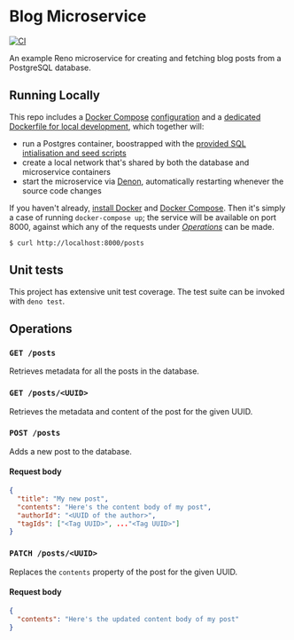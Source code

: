 # Blog Microservice

[![CI](https://github.com/reno-router/blog-microservice/workflows/CI/badge.svg?branch=master)](https://github.com/reno-router/blog-microservice/actions?query=workflow%3ACI)

An example Reno microservice for creating and fetching blog posts from a PostgreSQL database.

## Running Locally

This repo includes a [Docker Compose](https://docs.docker.com/compose/) [configuration](https://github.com/reno-router/blog-microservice/blob/master/docker-compose.yml) and a [dedicated Dockerfile for local development](https://github.com/reno-router/blog-microservice/blob/master/Dockerfile.local), which together will:

* run a Postgres container, boostrapped with the [provided SQL intialisation and seed scripts](https://github.com/reno-router/blog-microservice/tree/master/data)
* create a local network that's shared by both the database and microservice containers
* start the microservice via [Denon](https://github.com/denosaurs/denon), automatically restarting whenever the source code changes

If you haven't already, [install Docker](https://docs.docker.com/get-docker/) and [Docker Compose](https://docs.docker.com/compose/install/). Then it's simply a case of running `docker-compose up`; the service will be available on port 8000, against which any of the requests under [_Operations_](#operations) can be made.

```
$ curl http://localhost:8000/posts
```

## Unit tests

This project has extensive unit test coverage. The test suite can be invoked with `deno test`.


## Operations

### `GET /posts`

Retrieves metadata for all the posts in the database.

### `GET /posts/<UUID>`

Retrieves the metadata and content of the post for the given UUID.

### `POST /posts`

Adds a new post to the database.

#### Request body

```json
{
  "title": "My new post",
  "contents": "Here's the content body of my post",
  "authorId": "<UUID of the author>",
  "tagIds": ["<Tag UUID>", ..."<Tag UUID>"]
}
```
### `PATCH /posts/<UUID>`

Replaces the `contents` property of the post for the given UUID.

#### Request body

```json
{
  "contents": "Here's the updated content body of my post"
}
```
